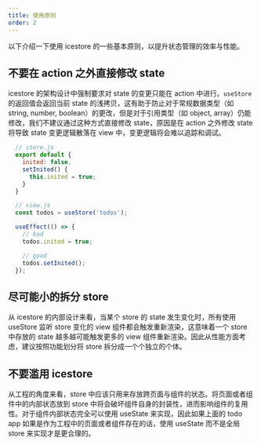 ```yaml
---
title: 使用原则
order: 2
---
```


以下介绍一下使用 icestore 的一些基本原则，以提升状态管理的效率与性能。

## 不要在 action 之外直接修改 state

icestore 的架构设计中强制要求对 state 的变更只能在 action 中进行。`useStore` 的返回值会返回当前 state 的浅拷贝，这有助于防止对于常规数据类型（如 string, number, boolean）的更改，但是对于引用类型（如 object, array）仍能修改，我们不建议通过这种方式直接修改 state，原因是在 action 之外修改 state 将导致 state 变更逻辑散落在 view 中，变更逻辑将会难以追踪和调试。

```javascript
  // store.js
  export default {
    inited: false,
    setInited() {
      this.inited = true;
    }
  }

  // view.js
  const todos = useStore('todos');

  useEffect(() => {
    // bad
    todos.inited = true;

    // good
    todos.setInited();
  });
```

## 尽可能小的拆分 store

从 icestore 的内部设计来看，当某个 store 的 state 发生变化时，所有使用 useStore 监听 store 变化的 view 组件都会触发重新渲染，这意味着一个 store 中存放的 state 越多越可能触发更多的 view 组件重新渲染。因此从性能方面考虑，建议按照功能划分将 store 拆分成一个个独立的个体。

## 不要滥用 icestore

从工程的角度来看，store 中应该只用来存放跨页面与组件的状态。将页面或者组件中的内部状态放到 store 中将会破坏组件自身的封装性，进而影响组件的复用性。对于组件内部状态完全可以使用 useState 来实现，因此如果上面的 todo app 如果是作为工程中的页面或者组件存在的话，使用 useState 而不是全局 store 来实现才是更合理的。

